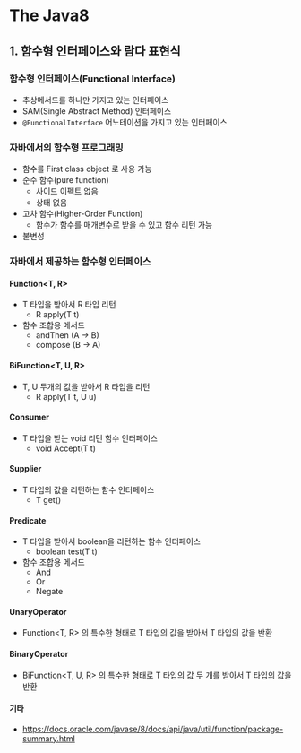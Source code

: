 # The Java8
## 1. 함수형 인터페이스와 람다 표현식
### 함수형 인터페이스(Functional Interface)
- 추상메서드를 하나만 가지고 있는 인터페이스
- SAM(Single Abstract Method) 인터페이스
- `@FunctionalInterface` 어노테이션을 가지고 있는 인터페이스

### 자바에서의 함수형 프로그래밍
- 함수를 First class object 로 사용 가능
- 순수 함수(pure function)
  - 사이드 이펙트 없음
  - 상태 없음
- 고차 함수(Higher-Order Function)
  - 함수가 함수를 매개변수로 받을 수 있고 함수 리턴 가능
- 불변성

### 자바에서 제공하는 함수형 인터페이스
#### Function<T, R>
- T 타입을 받아서 R 타입 리턴
  - R apply(T t)
- 함수 조합용 메서드
  - andThen (A -> B)
  - compose (B -> A)
  
#### BiFunction<T, U, R>
- T, U 두개의 값을 받아서 R 타입을 리턴
  - R apply(T t, U u)
  
#### Consumer<T>
- T 타입을 받는 void 리턴 함수 인터페이스
  - void Accept(T t)
  
#### Supplier<T>
- T 타입의 값을 리턴하는 함수 인터페이스
  - T get()
  
#### Predicate<T>
- T 타입을 받아서 boolean을 리턴하는 함수 인터페이스
  - boolean test(T t)
- 함수 조합용 메서드
  - And
  - Or
  - Negate
  
#### UnaryOperator<T>
- Function<T, R> 의 특수한 형태로 T 타입의 값을 받아서 T 타입의 값을 반환

#### BinaryOperator<T>
- BiFunction<T, U, R> 의 특수한 형태로 T 타입의 값 두 개를 받아서 T 타입의 값을 반환

#### 기타
- https://docs.oracle.com/javase/8/docs/api/java/util/function/package-summary.html